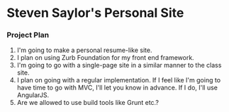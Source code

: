 # Steven Saylor's Personal Site

### Project Plan

1. I'm going to make a personal resume-like site.
2. I plan on using Zurb Foundation for my front end framework.
3. I'm going to go with a single-page site in a similar manner to the class site.
4. I plan on going with a regular implementation.  If I feel like I'm going to have time to go with MVC, I'll let you know in advance.  If I do, I'll use AngularJS.
5. Are we allowed to use build tools like Grunt etc.?